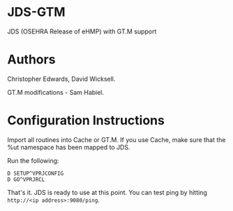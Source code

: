 # JDS-GTM
JDS (OSEHRA Release of eHMP) with GT.M support

# Authors
Christopher Edwards, David Wicksell.

GT.M modifications - Sam Habiel.

# Configuration Instructions
Import all routines into Cache or GT.M. If you use Cache, make sure that the %ut namespace has been mapped to JDS.

Run the following:

```
D SETUP^VPRJCONFIG
D GO^VPRJRCL
```

That's it. JDS is ready to use at this point. You can test ping by hitting `http://<ip address>:9080/ping`.
